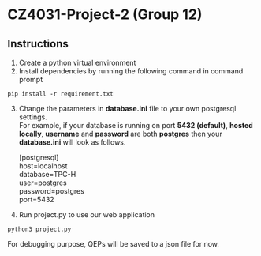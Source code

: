 # CZ4031-Project-2 (Group 12)
## Instructions
1. Create a python virtual environment 
2. Install dependencies by running the following command in command prompt
```console
pip install -r requirement.txt
```

3. Change the parameters in **database.ini** file to your own postgresql settings.   
For example, if your database is running on port **5432 (default)**, **hosted locally**, **username** and **password**
are both **postgres** then your **database.ini** will look as follows.

    [postgresql]    
    host=localhost    
    database=TPC-H   
    user=postgres   
    password=postgres   
    port=5432   

4. Run project.py to use our web application
```console
python3 project.py
```

For debugging purpose, QEPs will be saved to a json file for now.